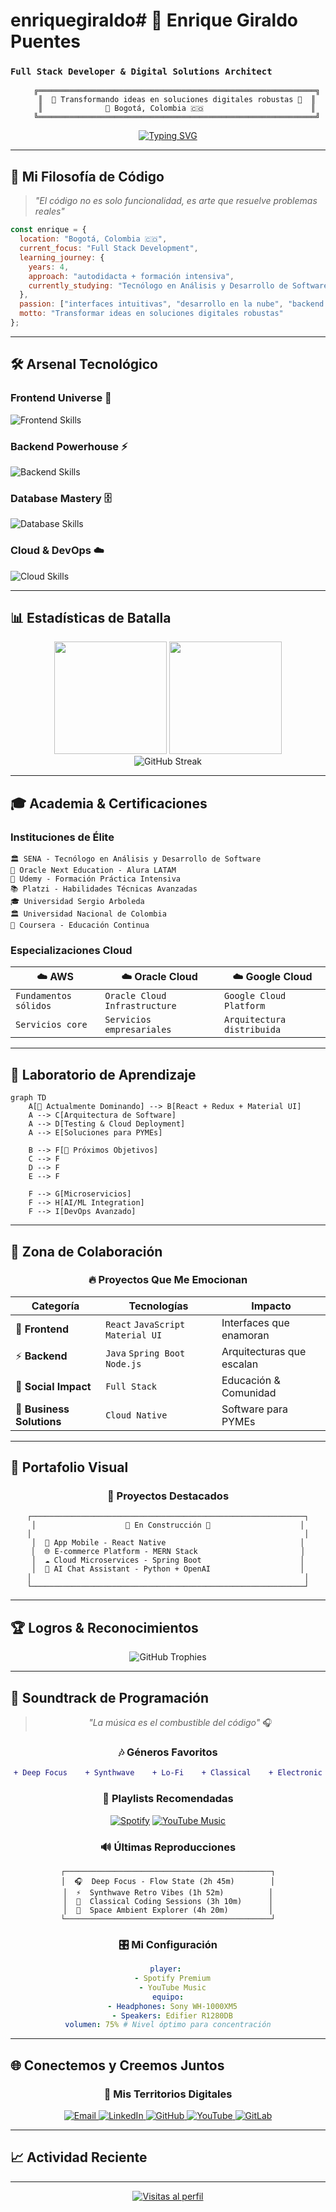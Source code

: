 # enriquegiraldo# 🚀 Enrique Giraldo Puentes
### `Full Stack Developer & Digital Solutions Architect`

<div align="center">
  
```ascii
    ╔══════════════════════════════════════════════════════════════╗
    ║  🌟 Transformando ideas en soluciones digitales robustas 🌟  ║
    ║              📍 Bogotá, Colombia 🇨🇴                        ║
    ╚══════════════════════════════════════════════════════════════╝
```

[![Typing SVG](https://readme-typing-svg.herokuapp.com?font=Fira+Code&size=22&duration=3000&pause=1000&color=00D9FF&center=true&vCenter=true&width=600&lines=Desarrollador+Full+Stack;Apasionado+por+la+tecnolog%C3%ADa;4%2B+a%C3%B1os+de+experiencia;Siempre+aprendiendo+algo+nuevo+%F0%9F%A7%A0)](https://git.io/typing-svg)

</div>

---

## 🎯 **Mi Filosofía de Código**

> *"El código no es solo funcionalidad, es arte que resuelve problemas reales"*

```javascript
const enrique = {
  location: "Bogotá, Colombia 🇨🇴",
  current_focus: "Full Stack Development",
  learning_journey: {
    years: 4,
    approach: "autodidacta + formación intensiva",
    currently_studying: "Tecnólogo en Análisis y Desarrollo de Software - SENA"
  },
  passion: ["interfaces intuitivas", "desarrollo en la nube", "backend eficiente"],
  motto: "Transformar ideas en soluciones digitales robustas"
};
```

---

## 🛠️ **Arsenal Tecnológico**

### **Frontend Universe** 🎨
<p align="left">
<img src="https://skillicons.dev/icons?i=html,css,js,react,materialui,figma" alt="Frontend Skills" />
</p>

### **Backend Powerhouse** ⚡
<p align="left">
<img src="https://skillicons.dev/icons?i=java,python,nodejs,dotnet,spring" alt="Backend Skills" />
</p>

### **Database Mastery** 🗄️
<p align="left">
<img src="https://skillicons.dev/icons?i=mysql,mongodb,postgresql" alt="Database Skills" />
</p>

### **Cloud & DevOps** ☁️
<p align="left">
<img src="https://skillicons.dev/icons?i=aws,gcp,docker,kubernetes,git" alt="Cloud Skills" />
</p>

---

## 📊 **Estadísticas de Batalla**

<div align="center">
  <img height="180em" src="https://github-readme-stats.vercel.app/api?username=enriquegiraldo&show_icons=true&theme=tokyonight&include_all_commits=true&count_private=true"/>
  <img height="180em" src="https://github-readme-stats.vercel.app/api/top-langs/?username=enriquegiraldo&layout=compact&langs_count=8&theme=tokyonight"/>
</div>

<div align="center">
  <img src="https://github-readme-streak-stats.herokuapp.com/?user=enriquegiraldo&theme=tokyonight" alt="GitHub Streak"/>
</div>

---

## 🎓 **Academia & Certificaciones**

### **Instituciones de Élite**
```
🏛️ SENA - Tecnólogo en Análisis y Desarrollo de Software
🎯 Oracle Next Education - Alura LATAM
🚀 Udemy - Formación Práctica Intensiva
📚 Platzi - Habilidades Técnicas Avanzadas
🎓 Universidad Sergio Arboleda
🏛️ Universidad Nacional de Colombia
📖 Coursera - Educación Continua
```

### **Especializaciones Cloud**
<div align="center">

| ☁️ **AWS** | ☁️ **Oracle Cloud** | ☁️ **Google Cloud** |
|------------|-------------------|-------------------|
| `Fundamentos sólidos` | `Oracle Cloud Infrastructure` | `Google Cloud Platform` |
| `Servicios core` | `Servicios empresariales` | `Arquitectura distribuida` |

</div>

---

## 🧠 **Laboratorio de Aprendizaje**

```mermaid
graph TD
    A[🎯 Actualmente Dominando] --> B[React + Redux + Material UI]
    A --> C[Arquitectura de Software]
    A --> D[Testing & Cloud Deployment]
    A --> E[Soluciones para PYMEs]
    
    B --> F[🚀 Próximos Objetivos]
    C --> F
    D --> F
    E --> F
    
    F --> G[Microservicios]
    F --> H[AI/ML Integration]
    F --> I[DevOps Avanzado]
```

---

## 🤝 **Zona de Colaboración**

<div align="center">

### **🔥 Proyectos Que Me Emocionan**

| **Categoría** | **Tecnologías** | **Impacto** |
|---------------|----------------|-------------|
| 🎨 **Frontend** | `React` `JavaScript` `Material UI` | Interfaces que enamoran |
| ⚡ **Backend** | `Java` `Spring Boot` `Node.js` | Arquitecturas que escalan |
| 🌱 **Social Impact** | `Full Stack` | Educación & Comunidad |
| 🏢 **Business Solutions** | `Cloud Native` | Software para PYMEs |

</div>

---

## 🎨 **Portafolio Visual**

<div align="center">
  
### **🌟 Proyectos Destacados**

```
┌─────────────────────────────────────────────────────────────┐
│                    🚧 En Construcción 🚧                    │
│                                                             │
│  📱 App Mobile - React Native                              │
│  🌐 E-commerce Platform - MERN Stack                       │
│  ☁️ Cloud Microservices - Spring Boot                      │
│  🤖 AI Chat Assistant - Python + OpenAI                    │
│                                                             │
└─────────────────────────────────────────────────────────────┘
```

</div>

---

## 🏆 **Logros & Reconocimientos**

<div align="center">

![GitHub Trophies](https://github-profile-trophy.vercel.app/?username=enriquegiraldo&theme=tokyonight&no-frame=true&column=7)

</div>

---

## 🎵 **Soundtrack de Programación**

<div align="center">

> *"La música es el combustible del código"* 🎧

### 🎶 Géneros Favoritos
```diff
+ Deep Focus    + Synthwave    + Lo-Fi    + Classical    + Electronic
```

### 🚀 Playlists Recomendadas
[![Spotify](https://img.shields.io/badge/Spotify-1ED760?style=for-the-badge&logo=spotify&logoColor=white)](https://open.spotify.com/playlist/37i9dQZF1DWWQRwui0ExPn?si=ada1f7e6a5b74c4c)
[![YouTube Music](https://img.shields.io/badge/YouTube_Music-FF0000?style=for-the-badge&logo=youtube-music&logoColor=white)](https://music.youtube.com)

### 🔊 Últimas Reproducciones
```ascii
┌──────────────────────────────────────────────┐
│  🎧  Deep Focus - Flow State (2h 45m)        │
│  ⚡  Synthwave Retro Vibes (1h 52m)          │
│  🎻  Classical Coding Sessions (3h 10m)      │
│  🌌  Space Ambient Explorer (4h 20m)         │
└──────────────────────────────────────────────┘
```

### 🎛️ Mi Configuración
```yaml
player: 
  - Spotify Premium
  - YouTube Music
equipo:
  - Headphones: Sony WH-1000XM5
  - Speakers: Edifier R1280DB
volumen: 75% # Nivel óptimo para concentración
```

</div>

---

## 🌐 **Conectemos y Creemos Juntos**

<div align="center">

### **🔗 Mis Territorios Digitales**

<p align="center">
<a href="mailto:enriquegiraldo@hotmail.es">
  <img src="https://img.shields.io/badge/Email-D14836?style=for-the-badge&logo=gmail&logoColor=white" alt="Email"/>
</a>
<a href="https://www.linkedin.com/in/enrique-giraldo-puentes-cc80123548/">
  <img src="https://img.shields.io/badge/LinkedIn-0077B5?style=for-the-badge&logo=linkedin&logoColor=white" alt="LinkedIn"/>
</a>
<a href="https://www.github.com/enriquegiraldo">
  <img src="https://img.shields.io/badge/GitHub-100000?style=for-the-badge&logo=github&logoColor=white" alt="GitHub"/>
</a>
<a href="https://www.youtube.com/@Enrique_Giraldo_Puentes">
  <img src="https://img.shields.io/badge/YouTube-FF0000?style=for-the-badge&logo=youtube&logoColor=white" alt="YouTube"/>
</a>
<a href="https://www.gitlab.com/enriquegiraldo">
  <img src="https://img.shields.io/badge/GitLab-330F63?style=for-the-badge&logo=gitlab&logoColor=white" alt="GitLab"/>
</a>
</p>

</div>

---

## 📈 **Actividad Reciente**

<div align="center">
  
<!--START_SECTION:activity-->
<!--END_SECTION:activity-->

</div>

---

<div align="center">

[![Visitas al perfil](https://komarev.com/ghpvc/?username=enriquegiraldo&color=00D9FF&style=flat)](https://github.com/enriquegiraldo)

</div>
